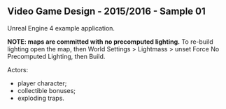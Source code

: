 Video Game Design - 2015/2016 - Sample 01
-----------------------------------------

Unreal Engine 4 example application.

**NOTE: maps are committed with no precomputed lighting.** To re-build lighting open the map, then World Settings > Lightmass > unset Force No Precomputed Lighting, then Build.

Actors:
- player character;
- collectible bonuses;
- exploding traps.
